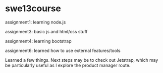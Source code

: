swe13course
===========

assignment1: learning node.js

assignment3: basic js and html/css stuff

assignment4: learning bootstrap

assignment6: learned how to use external features/tools

Learned a few things. Next steps may be to check out Jetstrap, which may be particularly useful as I explore the product manager route.


